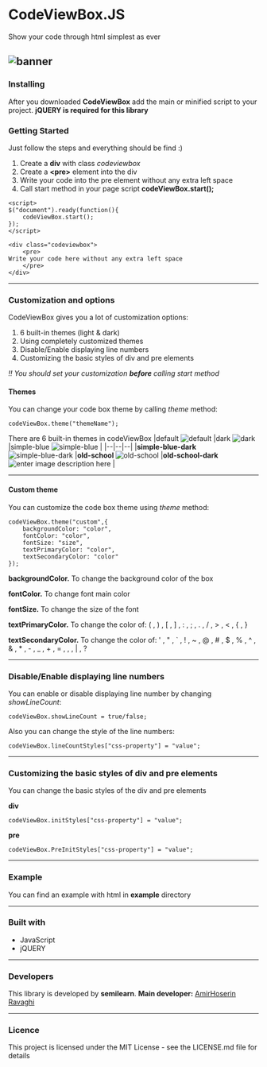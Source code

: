 # CodeViewBox.JS
Show your code through html simplest as ever

![banner](https://akasoft.ir/semilearn/libraries/codeViewBox/cvb.png)
---
### Installing
After you downloaded **CodeViewBox** add the main or minified script to your project.
**jQUERY is required for this library**

### Getting Started
Just follow the steps and everything should be find :)
1. Create a **div** with class *codeviewbox*
2. Create a **&lt;pre&gt;** element into the div
3. Write your code into the pre element without any extra left space
4. Call start method in your page script **codeViewBox.start();**
```
<script>
$("document").ready(function(){
	codeViewBox.start();
});
</script>

<div class="codeviewbox">
	<pre>
Write your code here without any extra left space
	</pre>
</div>
```

---
### Customization and options
CodeViewBox gives you a lot of customization options:
1. 6 built-in themes (light & dark)
2. Using completely customized themes
3. Disable/Enable displaying line numbers
4. Customizing the basic styles of div and pre elements

*!! You should set your customization **before** calling start method*

#### Themes
You can change your code box theme by calling *theme* method:
```
codeViewBox.theme("themeName");
```

There are 6 built-in themes in codeViewBox
|default ![default](https://akasoft.ir/semilearn/libraries/codeViewBox/default.png)  |dark ![dark](https://akasoft.ir/semilearn/libraries/codeViewBox/dark.png) |simple-blue ![simple-blue](https://akasoft.ir/semilearn/libraries/codeViewBox/simple-blue.png)  |
|--|--|--|
|**simple-blue-dark** ![simple-blue-dark](https://akasoft.ir/semilearn/libraries/codeViewBox/simple-blue-dark.png)  |**old-school** ![old-school](https://akasoft.ir/semilearn/libraries/codeViewBox/old-school.png)  |**old-school-dark** ![enter image description here](https://akasoft.ir/semilearn/libraries/codeViewBox/old-school-dark.png)  |

---
#### Custom theme
You can customize the code box theme using *theme* method:
```
codeViewBox.theme("custom",{
	backgroundColor: "color",
	fontColor: "color",
	fontSize: "size",
	textPrimaryColor: "color",
	textSecondaryColor: "color"
});
```
**backgroundColor.**
To change the background color of the box

**fontColor.**
To change font main color

**fontSize.**
To change the size of the font

**textPrimaryColor.**
To change the color of:
( ,  ) ,  [ ,  ] ,  : ,  ; ,  .  ,  / ,  > ,  < ,  { ,   } 

**textSecondaryColor.**
To change the color of:
' ,  " ,  ` ,  ! ,  ~ ,  @ ,  # ,  $ ,  % ,  ^ ,  & ,  * ,  - ,  _ ,  + ,  = ,  , ,   | ,   ?

---
### Disable/Enable displaying line numbers
You can enable or disable displaying line number by changing *showLineCount*:
```
codeViewBox.showLineCount = true/false;
```
Also you can change the style of the line numbers:
```
codeViewBox.lineCountStyles["css-property"] = "value";
```

---
### Customizing the basic styles of div and pre elements
You can change the basic styles of the div and pre elements

**div**
```
codeViewBox.initStyles["css-property"] = "value";
```
**pre**
```
codeViewBox.PreInitStyles["css-property"] = "value";
```

---
### Example
You can find an example with html in **example** directory

---
### Built with
- JavaScript
- jQUERY
---
### Developers
This library is developed by **semilearn**.
**Main developer:** [AmirHoserin Ravaghi](https://github.com/amirhravaghi)

---
### Licence
This project is licensed under the MIT License - see the LICENSE.md file for details
